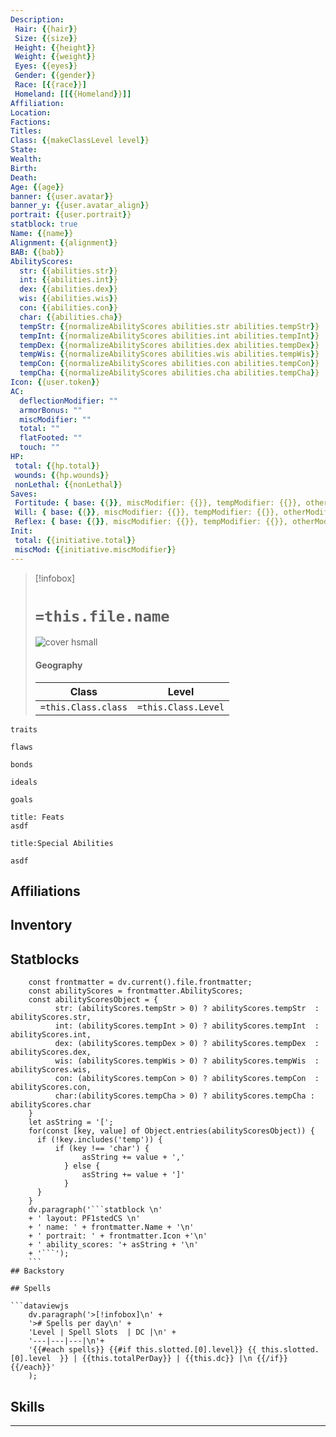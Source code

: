 ```yaml
---
Description:
 Hair: {{hair}}
 Size: {{size}}
 Height: {{height}}
 Weight: {{weight}}
 Eyes: {{eyes}}
 Gender: {{gender}}
 Race: [{{race}}]
 Homeland: [[{{Homeland}}]]
Affiliation: 
Location: 
Factions: 
Titles: 
Class: {{makeClassLevel level}}
State: 
Wealth: 
Birth: 
Death: 
Age: {{age}} 
banner: {{user.avatar}} 
banner_y: {{user.avatar_align}}
portrait: {{user.portrait}}
statblock: true
Name: {{name}}
Alignment: {{alignment}}
BAB: {{bab}} 
AbilityScores:
  str: {{abilities.str}}
  int: {{abilities.int}}
  dex: {{abilities.dex}}
  wis: {{abilities.wis}}
  con: {{abilities.con}}
  char: {{abilities.cha}}
  tempStr: {{normalizeAbilityScores abilities.str abilities.tempStr}}
  tempInt: {{normalizeAbilityScores abilities.int abilities.tempInt}}
  tempDex: {{normalizeAbilityScores abilities.dex abilities.tempDex}}
  tempWis: {{normalizeAbilityScores abilities.wis abilities.tempWis}}
  tempCon: {{normalizeAbilityScores abilities.con abilities.tempCon}}
  tempCha: {{normalizeAbilityScores abilities.cha abilities.tempCha}}
Icon: {{user.token}}
AC:
  deflectionModifier: ""
  armorBonus: ""
  miscModifier: ""
  total: ""
  flatFooted: ""
  touch: ""
HP: 
 total: {{hp.total}}
 wounds: {{hp.wounds}}
 nonLethal: {{nonLethal}}
Saves:
 Fortitude: { base: {{}}, miscModifier: {{}}, tempModifier: {{}}, otherModifiers: {{}}, total: {{}} }
 Will: { base: {{}}, miscModifier: {{}}, tempModifier: {{}}, otherModifiers: {{}}, total: {{}} }
 Reflex: { base: {{}}, miscModifier: {{}}, tempModifier: {{}}, otherModifiers: {{}}, total: {{}} }
Init: 
 total: {{initiative.total}}
 miscMod: {{initiative.miscModifier}}
---
```


>[!infobox]
># `=this.file.name` 
>![cover hsmall]({{user.portrait}})
>#### Geography
>Class | Level  |
> ---|---|
> `=this.Class.class`|`=this.Class.Level`

```ad-Tr
traits
```

```ad-fw
flaws
```

```ad-Bd
bonds
```

```ad-idl
ideals
```

```ad-goals
goals
```

```ad-ft
title: Feats
asdf

```

```ad-sk
title:Special Abilities

asdf
```
## Affiliations

## Inventory

## Statblocks
```dataviewjs
	const frontmatter = dv.current().file.frontmatter;
	const abilityScores = frontmatter.AbilityScores;
	const abilityScoresObject = {
		  str: (abilityScores.tempStr > 0) ? abilityScores.tempStr  : abilityScores.str,
		  int: (abilityScores.tempInt > 0) ? abilityScores.tempInt  : abilityScores.int,
		  dex: (abilityScores.tempDex > 0) ? abilityScores.tempDex  : abilityScores.dex,
		  wis: (abilityScores.tempWis > 0) ? abilityScores.tempWis  : abilityScores.wis, 
		  con: (abilityScores.tempCon > 0) ? abilityScores.tempCon  : abilityScores.con, 
		  char:(abilityScores.tempCha > 0) ? abilityScores.tempCha : abilityScores.char 
	}
	let asString = '[';
	for(const [key, value] of Object.entries(abilityScoresObject)) {
	  if (!key.includes('temp')) {
		  if (key !== 'char') {
				asString += value + ','
			} else {
				asString += value + ']'
			}
	  }	
	}
	dv.paragraph('```statblock \n' 
	+ ' layout: PF1stedCS \n' 
	+ ' name: ' + frontmatter.Name + '\n'
	+ ' portrait: ' + frontmatter.Icon +'\n'
	+ ' ability_scores: '+ asString + '\n'
	+ '```');
	```
## Backstory

## Spells

```dataviewjs
	dv.paragraph('>[!infobox]\n' + 
	'># Spells per day\n' +
	'Level | Spell Slots  | DC |\n' +
	'---|---|---|\n'+
	'{{#each spells}} {{#if this.slotted.[0].level}} {{ this.slotted.[0].level  }} | {{this.totalPerDay}} | {{this.dc}} |\n {{/if}}{{/each}}'
	);
```





## Skills


---
